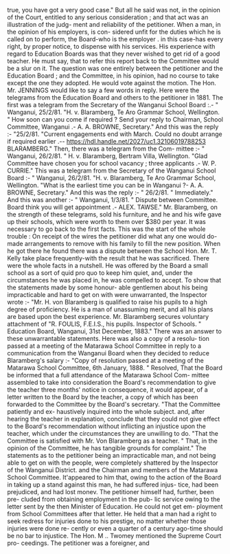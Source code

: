 true, you have got a very good case." But all he said was not, in the opinion of the Court, entitled to any serious consideration ; and that act was an illustration of the judg- ment and reliability of the petitioner. When a man, in the opinion of his employers, is con- sidered unfit for the duties which he is called on to perform, the Board-who is the employer . in this case-has every right, by proper notice, to dispense with his services. His experience with regard to Education Boards was that they never wished to get rid of a good teacher. He must say, that to refer this report back to the Committee would be a slur on it. The question was one entirely between the petitioner and the Education Board ; and the Committee, in his opinion, had no course to take except the one they adopted. He would vote against the motion. The Hon. Mr. JENNINGS would like to say a few words in reply. Here were the telegrams from the Education Board and others to the petitioner in 1881. The first was a telegram from the Secretary of the Wanganui School Board :.- " Wanganui, 25/2/81. "H. v. Blaramberg, Te Aro Grammar School, Wellington. " How soon can you come if required ? Send your reply to Chairman, School Committee, Wanganui .- A. A. BROWNE, Secretary." And this was the reply :- "25/2/81. "Current engagements end with March. Could no doubt arrange if required earlier .-- https://hdl.handle.net/2027/uc1.32106019788253 BLARAMBERG." Then, there was a telegram from the Com- mittee :- " Wanganui, 26/2/81. " H. v. Blaramberg, Bertram Villa, Wellington. "Glad Committee have chosen you for school vacancy ; three applicants .- W. P. CURRIE." This was a telegram from the Secretary of the Wanganui School Board :- " Wanganui, 26/2/81. "H. v. Blaramberg, Te Aro Grammar School, Wellington. "What is the earliest time you can be in Wanganui ?- A. A. BROWNE, Secretary." And this was the reply :- " 26/2/81. " Immediately." And this was another :- " Wanganui, 1/3/81. " Dispute between Committee. Board think you will get appointment .- ALEX. TAWSE." Mr. Blaramberg, on the strength of these telegrams, sold his furniture, and he and his wife gave up their schools, which were worth to them over $380 per year. It was necessary to go back to the first facts. This was the start of the whole trouble : On receipt of the wires the petitioner did what any one would do- made arrangements to remove with his family to fill the new position. When he got there he found there was a dispute between the School Hon. Mr. T. Kelly take place frequently-with the result that he was sacrificed. There were the whole facts in a nutshell. He was offered by the Board a small school as a sort of quid pro quo to keep him quiet, and, under the circumstances he was placed in, he was compelled to accept. To show that the statements made by some honour- able gentlemen about his being impracticable and hard to get on with were unwarranted, the Inspector wrote :- "Mr. H. von Blaramberg is qualified to raise his pupils to a high degree of proficiency. He is a man of unassuming merit, and all his plans are based upon the best experience. Mr. Blaramberg secures voluntary attachment of "R. FOULIS, F.E.I.S., his pupils. Inspector of Schools. " Education Board, Wanganui, 31st December, 1883." There was an answer to these unwarrantable statements. Here was also a copy of a resolu- tion passed at a meeting of the Matarawa School Committee in reply to a communication from the Wanganui Board when they decided to reduce Blaramberg's salary :- "Copy of resolution passed at a meeting of the Matarawa School Committee, 6th January, 1888. " Resolved, That the Board be informed that a full attendance of the Matarawa School Com- mittee assembled to take into consideration the Board's recommendation to give the teacher three months' notice in consequence, it would appear, of a letter written to the Board by the teacher, a copy of which has been forwarded to the Committee by the Board's secretary. "That the Committee patiently and ex- haustively inquired into the whole subject. and, after hearing the teacher in explanation, conclude that they could not give effect to the Board's recommendation without inflicting an injustice upon the teacher, which under the circumstances they are unwilling to do. "That the Committee is satisfied with Mr. Von Blaramberg as a teacher. " That, in the opinion of the Committee, he has tangible grounds for complaint." The statements as to the petitioner being an impracticable man, and not being able to get on with the people, were completely shattered by the Inspector of the Wanganui District. and the Chairman and members of the Matarawa School Committee. It'appeared to him that, owing to the action of the Board in taking up a stand against this man, he had suffered injus- tice, had been prejudiced, and had lost monev. The petitioner himself had, further, been pre- cluded from obtaining employment in the pub- lic service owing to the letter sent by the then Minister of Education. He could not get em- ployment from School Committees after that letter. He held that a man had a right to seek redress for injuries done to his prestige, no matter whether those injuries were done re- cently or even a quarter of a century ago-time should be no bar to injustice. The Hon. M .. Twomey mentioned the Supreme Court pro- ceedings. The petitioner was a foreigner, and 